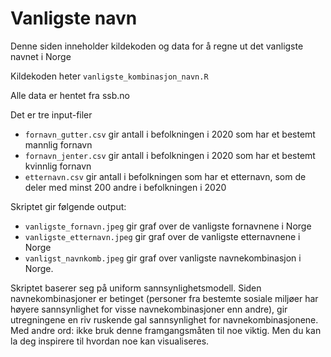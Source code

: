 # Vanligste navn
Denne siden inneholder kildekoden og data for å regne ut det vanligste navnet i Norge

Kildekoden heter `vanligste_kombinasjon_navn.R`

Alle data er hentet fra ssb.no

Det er tre input-filer
- `fornavn_gutter.csv` gir antall i befolkningen i 2020 som har et bestemt mannlig fornavn
- `fornavn_jenter.csv` gir antall i befolkningen i 2020 som har et bestemt kvinnlig fornavn
- `etternavn.csv` gir antall i befolkningen som har et etternavn, som de deler med minst 200 andre i befolkningen i 2020

Skriptet gir følgende output:
- `vanligste_fornavn.jpeg` gir graf over de vanligste fornavnene i Norge
- `vanligste_etternavn.jpeg` gir graf over de vanligste etternavnene i Norge
- `vanligst_navnkomb.jpeg` gir graf over vanligste navnekombinasjon i Norge.

Skriptet baserer seg på uniform sannsynlighetsmodell. Siden navnekombinasjoner er betinget (personer fra bestemte sosiale miljøer har høyere sannsynlighet for visse navnekombinasjoner enn andre), gir utregningene en riv ruskende gal sannsynlighet for navnekombinasjonene. Med andre ord: ikke bruk denne framgangsmåten til noe viktig. Men du kan la deg inspirere til hvordan noe kan visualiseres.
